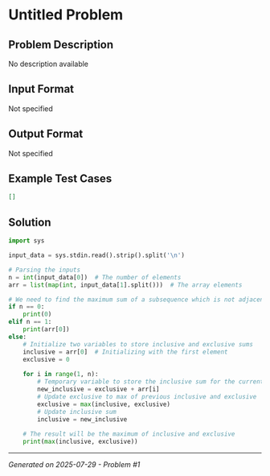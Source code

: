 # Untitled Problem

## Problem Description
No description available

## Input Format
Not specified

## Output Format
Not specified

## Example Test Cases
```json
[]
```

## Solution
```python
import sys

input_data = sys.stdin.read().strip().split('\n')

# Parsing the inputs
n = int(input_data[0])  # The number of elements
arr = list(map(int, input_data[1].split()))  # The array elements

# We need to find the maximum sum of a subsequence which is not adjacent
if n == 0:
    print(0)
elif n == 1:
    print(arr[0])
else:
    # Initialize two variables to store inclusive and exclusive sums
    inclusive = arr[0]  # Initializing with the first element
    exclusive = 0
    
    for i in range(1, n):
        # Temporary variable to store the inclusive sum for the current element
        new_inclusive = exclusive + arr[i]
        # Update exclusive to max of previous inclusive and exclusive
        exclusive = max(inclusive, exclusive)
        # Update inclusive sum
        inclusive = new_inclusive
    
    # The result will be the maximum of inclusive and exclusive
    print(max(inclusive, exclusive))
```

---
*Generated on 2025-07-29 - Problem #1*